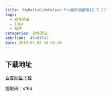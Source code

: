 ```yaml
---
title: 'MyBatisCodeHelper-Pro插件破解版[2.7.1]'
tags:
  - 软件调试
  - IDEA
  - 插件
categories: 软件调试
abbrlink: '40e63741'
date: 2019-07-02 16:56:30
---
```


## **下载地址**

[百度网盘下载](https://pan.baidu.com/s/1CmmRCjBrWa1geP1Pje8z5Q)

提取码：sf6d


